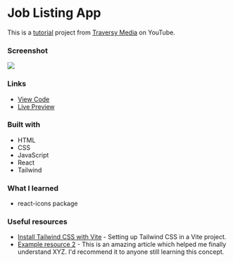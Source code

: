 # Job Listing App

This is a [tutorial](https://www.youtube.com/watch?v=LDB4uaJ87e0&list=PL4EX4Aw5_AFv-9yS-9lF3SNHUImZyygK7) project from [Traversy Media](https://www.youtube.com/@TraversyMedia) on YouTube. 

### Screenshot

![](./screenshot.jpg)

### Links

- [View Code](https://www.example.com)
- [Live Preview](https://www.example.com)

### Built with

- HTML
- CSS
- JavaScript
- React
- Tailwind

### What I learned

- react-icons package

### Useful resources

- [Install Tailwind CSS with Vite](https://tailwindcss.com/docs/guides/vite) - Setting up Tailwind CSS in a Vite project.
- [Example resource 2](https://www.example.com) - This is an amazing article which helped me finally understand XYZ. I'd recommend it to anyone still learning this concept.